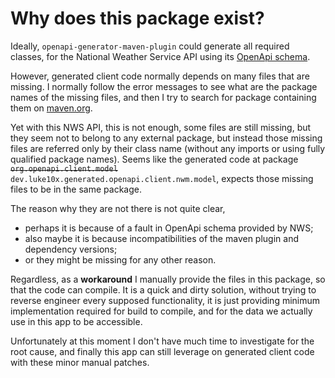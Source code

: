 # Why does this package exist?

Ideally, `openapi-generator-maven-plugin` could generate all required classes,
for the National Weather Service API using its 
[OpenApi schema](https://api.weather.gov/openapi.json).

However, generated client code normally depends on many files that are missing.
I normally follow the error messages to see what are the package names of the missing files,
and then I try to search for package containing them on
[maven.org](https://search.maven.org/search?q=g:org.openapitools).

Yet with this NWS API, this is not enough, some files are still missing,
but they seem not to belong to any external package, 
but instead those missing files are referred only by their class name
(without any imports or using fully qualified package names).
Seems like the generated code at package ~~`org.openapi.client.model`~~
`dev.luke10x.generated.openapi.client.nwm.model`,
expects those missing files to be in the same package.

The reason why they are not there is not quite clear,
- perhaps it is because of a fault in OpenApi schema provided by NWS;
- also maybe it is because incompatibilities of the maven plugin and dependency versions;
- or they might be missing for any other reason.

Regardless, as a **workaround** I manually provide the files in this package,
so that the code can compile. It is a quick and dirty solution,
without trying to reverse engineer every supposed functionality,
it is just providing minimum implementation required for build to compile,
and for the data we actually use in this app to be accessible.

Unfortunately at this moment I don't have much time to investigate
for the root cause, and finally this app can still leverage on
generated client code with these minor manual patches.